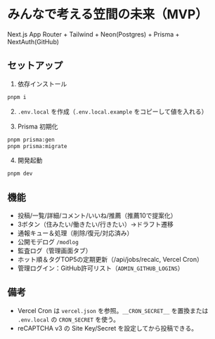 # みんなで考える笠間の未来（MVP）

Next.js App Router + Tailwind + Neon(Postgres) + Prisma + NextAuth(GitHub)

## セットアップ

1. 依存インストール
```bash
pnpm i
```

2. `.env.local` を作成（`.env.local.example` をコピーして値を入れる）

3. Prisma 初期化
```bash
pnpm prisma:gen
pnpm prisma:migrate
```

4. 開発起動
```bash
pnpm dev
```

## 機能
- 投稿/一覧/詳細/コメント/いいね/推薦（推薦10で提案化）
- 3ボタン（住みたい/働きたい/行きたい）→ドラフト遷移
- 通報キュー＆処理（削除/復元/対応済み）
- 公開モデログ `/modlog`
- 監査ログ（管理画面タブ）
- ホット順＆タグTOP5の定期更新（/api/jobs/recalc, Vercel Cron）
- 管理ログイン：GitHub許可リスト（`ADMIN_GITHUB_LOGINS`）

## 備考
- Vercel Cron は `vercel.json` を参照。`__CRON_SECRET__` を置換または `.env.local` の `CRON_SECRET` を使う。
- reCAPTCHA v3 の Site Key/Secret を設定してから投稿できる。

